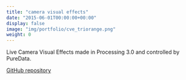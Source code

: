 ```yaml
---
title: "camera visual effects"
date: "2015-06-01T00:00:00+00:00"
display: false
image: "img/portfolio/cve_triorange.png"
weight: 0
---
```


Live Camera Visual Effects made in Processing 3.0 and controlled by PureData.
<!--more-->

[GitHub repository](https://github.com/nicolaspe/audiovisual_coding/tree/master/P01_CamVisuals)
